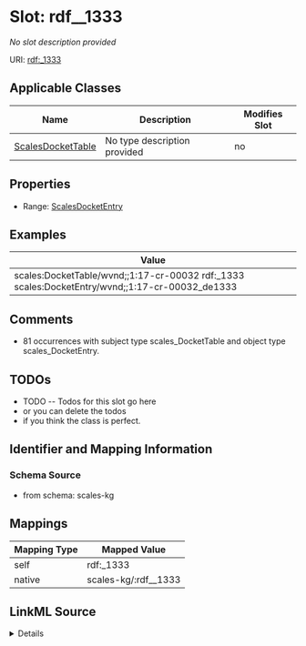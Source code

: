 

# Slot: rdf__1333


_No slot description provided_





URI: [rdf:_1333](http://www.w3.org/1999/02/22-rdf-syntax-ns#_1333)



<!-- no inheritance hierarchy -->





## Applicable Classes

| Name | Description | Modifies Slot |
| --- | --- | --- |
| [ScalesDocketTable](../classes/ScalesDocketTable.md) | No type description provided |  no  |







## Properties

* Range: [ScalesDocketEntry](../classes/ScalesDocketEntry.md)






## Examples

| Value |
| --- |
| scales:DocketTable/wvnd;;1:17-cr-00032 rdf:_1333 scales:DocketEntry/wvnd;;1:17-cr-00032_de1333 |

## Comments

* 81 occurrences with subject type scales_DocketTable and object type scales_DocketEntry.

## TODOs

* TODO -- Todos for this slot go here
* or you can delete the todos
* if you think the class is perfect.

## Identifier and Mapping Information







### Schema Source


* from schema: scales-kg




## Mappings

| Mapping Type | Mapped Value |
| ---  | ---  |
| self | rdf:_1333 |
| native | scales-kg/:rdf__1333 |




## LinkML Source

<details>
```yaml
name: rdf__1333
description: No slot description provided
todos:
- TODO -- Todos for this slot go here
- or you can delete the todos
- if you think the class is perfect.
comments:
- 81 occurrences with subject type scales_DocketTable and object type scales_DocketEntry.
examples:
- value: scales:DocketTable/wvnd;;1:17-cr-00032 rdf:_1333 scales:DocketEntry/wvnd;;1:17-cr-00032_de1333
from_schema: scales-kg
rank: 1000
slot_uri: rdf:_1333
alias: rdf__1333
domain_of:
- scales_DocketTable
range: scales_DocketEntry

```
</details>